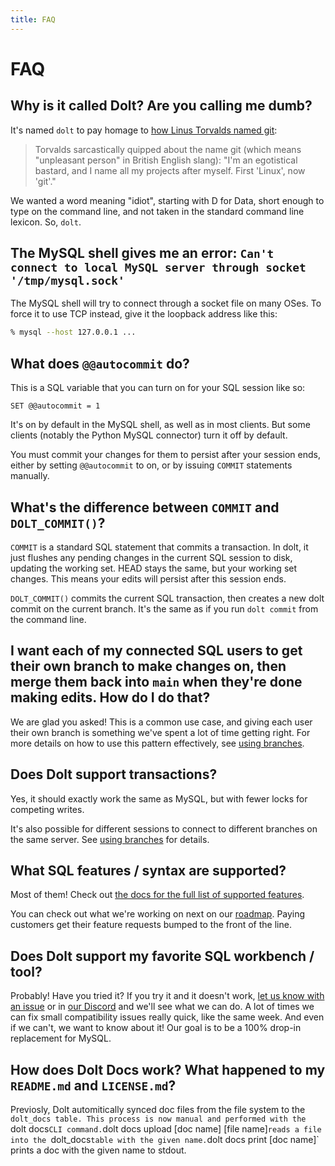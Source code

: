```yaml
---
title: FAQ
---
```


# FAQ

## Why is it called Dolt? Are you calling me dumb?

It's named `dolt` to pay homage to [how Linus Torvalds named
git](https://en.wikipedia.org/wiki/Git#Naming):

> Torvalds sarcastically quipped about the name git (which means
> "unpleasant person" in British English slang): "I'm an egotistical
> bastard, and I name all my projects after myself. First 'Linux',
> now 'git'."

We wanted a word meaning "idiot", starting with D for Data, 
short enough to type on the command line, and
not taken in the standard command line lexicon. So,
`dolt`.

## The MySQL shell gives me an error: `Can't connect to local MySQL server through socket '/tmp/mysql.sock'`

The MySQL shell will try to connect through a socket file on many OSes. 
To force it to use TCP instead, give it the loopback address like this:

```bash
% mysql --host 127.0.0.1 ...
```

## What does `@@autocommit` do?

This is a SQL variable that you can turn on for your SQL session like so:

`SET @@autocommit = 1`

It's on by default in the MySQL shell, as well as in most clients. But
some clients (notably the Python MySQL connector) turn it off by
default.

You must commit your changes for them to persist after your session
ends, either by setting `@@autocommit` to on, or by issuing `COMMIT`
statements manually.

## What's the difference between `COMMIT` and `DOLT_COMMIT()`?

`COMMIT` is a standard SQL statement that commits a transaction. In
dolt, it just flushes any pending changes in the current SQL session
to disk, updating the working set. HEAD stays the same, but your
working set changes. This means your edits will persist after this
session ends.

`DOLT_COMMIT()` commits the current SQL transaction, then creates a
new dolt commit on the current branch. It's the same as if you run
`dolt commit` from the command line.

## I want each of my connected SQL users to get their own branch to make changes on, then merge them back into `main` when they're done making edits. How do I do that?

We are glad you asked! This is a common use case, and giving each user
their own branch is something we've spent a lot of time getting
right. For more details on how to use this pattern effectively, see
[using branches](../reference/sql/branches.md).

## Does Dolt support transactions?

Yes, it should exactly work the same as MySQL, but with fewer locks
for competing writes.

It's also possible for different sessions to connect to different
branches on the same server. See [using
branches](../reference/sql/branches.md) for details.

## What SQL features / syntax are supported?

Most of them! Check out [the docs for the full list of supported
features](../reference/sql/sql-support/support.md).

You can check out what we're working on next on our
[roadmap](./roadmap.md). Paying customers get their feature requests
bumped to the front of the line.

## Does Dolt support my favorite SQL workbench / tool?

Probably! Have you tried it? If you try it and it doesn't work, [let
us know with an issue](https://github.com/dolthub/dolt/issues) or in
[our Discord](https://discord.com/invite/RFwfYpu) and we'll see what
we can do. A lot of times we can fix small compatibility issues really
quick, like the same week. And even if we can't, we want to know about
it! Our goal is to be a 100% drop-in replacement for MySQL.

## How does Dolt Docs work? What happened to my `README.md` and `LICENSE.md`?

Previosly, Dolt automitically synced doc files from the file system to the 
`dolt_docs table. This process is now manual and performed with the `dolt docs`
CLI command. `dolt docs upload [doc name] [file name]` reads a file into the 
`dolt_docs` table with the given name. `dolt docs print [doc name]` prints a 
doc with the given name to stdout.

